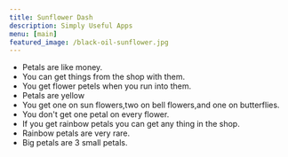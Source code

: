 ```yaml
---
title: Sunflower Dash
description: Simply Useful Apps
menu: [main]
featured_image: /black-oil-sunflower.jpg
---
```


- Petals are like money.
- You can get things from the shop with them.
- You get flower petels when you run into them.
- Petals are yellow
- You get one on sun flowers,two on bell flowers,and one on butterflies.
- You don't get one petal on every flower.
- If you get rainbow petals you can get any thing in the shop.
- Rainbow petals are very rare.
- Big petals are 3 small petals.
